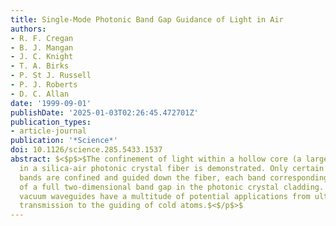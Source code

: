```yaml
---
title: Single-Mode Photonic Band Gap Guidance of Light in Air
authors:
- R. F. Cregan
- B. J. Mangan
- J. C. Knight
- T. A. Birks
- P. St J. Russell
- P. J. Roberts
- D. C. Allan
date: '1999-09-01'
publishDate: '2025-01-03T02:26:45.472701Z'
publication_types:
- article-journal
publication: '*Science*'
doi: 10.1126/science.285.5433.1537
abstract: $<$p$>$The confinement of light within a hollow core (a large air hole)
  in a silica-air photonic crystal fiber is demonstrated. Only certain wavelength
  bands are confined and guided down the fiber, each band corresponding to the presence
  of a full two-dimensional band gap in the photonic crystal cladding. Single-mode
  vacuum waveguides have a multitude of potential applications from ultrahigh-power
  transmission to the guiding of cold atoms.$<$/p$>$
---
```

